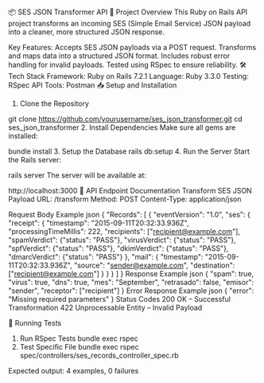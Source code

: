 📦 SES JSON Transformer API
🚀 Project Overview
This Ruby on Rails API project transforms an incoming SES (Simple Email Service) JSON payload into a cleaner, more structured JSON response.

Key Features:
Accepts SES JSON payloads via a POST request.
Transforms and maps data into a structured JSON format.
Includes robust error handling for invalid payloads.
Tested using RSpec to ensure reliability.
🛠️ Tech Stack
Framework: Ruby on Rails 7.2.1
Language: Ruby 3.3.0
Testing: RSpec
API Tools: Postman
📥 Setup and Installation
1. Clone the Repository

git clone https://github.com/yourusername/ses_json_transformer.git
cd ses_json_transformer
2. Install Dependencies
Make sure all gems are installed:

bundle install
3. Setup the Database
rails db:setup
4. Run the Server
Start the Rails server:

rails server
The server will be available at:


http://localhost:3000
📡 API Endpoint Documentation
Transform SES JSON Payload
URL: /transform
Method: POST
Content-Type: application/json

Request Body Example
json
{
  "Records": [
    {
      "eventVersion": "1.0",
      "ses": {
        "receipt": {
          "timestamp": "2015-09-11T20:32:33.936Z",
          "processingTimeMillis": 222,
          "recipients": ["recipient@example.com"],
          "spamVerdict": {"status": "PASS"},
          "virusVerdict": {"status": "PASS"},
          "spfVerdict": {"status": "PASS"},
          "dkimVerdict": {"status": "PASS"},
          "dmarcVerdict": {"status": "PASS"}
        },
        "mail": {
          "timestamp": "2015-09-11T20:32:33.936Z",
          "source": "sender@example.com",
          "destination": ["recipient@example.com"]
        }
      }
    }
  ]
}
Response Example
json
{
  "spam": true,
  "virus": true,
  "dns": true,
  "mes": "September",
  "retrasado": false,
  "emisor": "sender",
  "receptor": ["recipient"]
}
Error Response Example
json
{
  "error": "Missing required parameters"
}
Status Codes
200 OK – Successful Transformation
422 Unprocessable Entity – Invalid Payload

🧪 Running Tests

1. Run RSpec Tests
bundle exec rspec
2. Test Specific File
bundle exec rspec spec/controllers/ses_records_controller_spec.rb

Expected output:
4 examples, 0 failures
